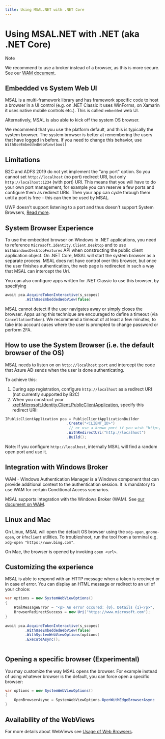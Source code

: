 ```yaml
---
title: Using MSAL.NET with .NET Core
---
```


# Using MSAL.NET with .NET (aka .NET Core)

>[!NOTE]
>We recommend to use a broker instead of a browser, as this is more secure. See our [WAM document](./wam.md).

## Embedded vs System Web UI

MSAL is a multi-framework library and has framework specific code to host a browser in a UI control (e.g. on .NET Classic it uses WinForms, on Xamarin it uses native mobile controls etc.). This is called `embedded` web UI.

Alternatively, MSAL is also able to kick off the system OS browser.

We recommend that you use the platform default, and this is typically the system browser. The system browser is better at remembering the users that have logged in before. If you need to change this behavior, use `WithUseEmbeddedWebView(bool)`

## Limitations

B2C and ADFS 2019 do not yet implement the "any port" option. So you cannot set `http://localhost` (no port) redirect URI, but only `http://localhost:1234` (with port) URI. This means that you will have to do your own port management, for example you can reserve a few ports and configure them as redirect URIs. Then your app can cycle through them until a port is free - this can then be used by MSAL.

UWP doesn't support listening to a port and thus doesn't support System Browsers, [Read more](https://github.com/AzureAD/microsoft-authentication-library-for-dotnet/wiki/MSAL.NET-uses-web-browser#uwp-does-not-use-the-system-webview).

## System Browser Experience

To use the embedded browser on Windows in .NET applications, you need to reference `Microsoft.Identity.Client.Desktop` and to use `WithWindowsDesktopFeatures` API when constructing the public client application object.
On .NET Core, MSAL will start the system browser as a separate process. MSAL does not have control over this browser, but once the user finishes authentication, the web page is redirected in such a way that MSAL can intercept the Uri. 

You can also configure apps written for .NET Classic to use this browser, by specifying

```csharp
await pca.AcquireTokenInteractive(s_scopes)
         .WithUseEmbeddedWebView(false)
```

MSAL cannot detect if the user navigates away or simply closes the browser. Apps using this technique are encouraged to define a timeout (via `CancellationToken`). We recommend a timeout of at least a few minutes, to take into account cases where the user is prompted to change password or perform 2FA.

## How to use the System Browser (i.e. the default browser of the OS)

MSAL needs to listen on on `http://localhost:port` and intercept the code that Azure AD  sends when the user is done authenticating. 

To achieve this:

1. During app registration, configure `http://localhost` as a redirect URI (not currently supported by B2C)
2. When you construct your <xref:Microsoft.Identity.Client.PublicClientApplication>, specify this redirect URI:

```csharp
IPublicClientApplication pca = PublicClientApplicationBuilder
                            .Create("<CLIENT_ID>")
                             // or use a known port if you wish "http://localhost:1234"
                            .WithRedirectUri("http://localhost")  
                            .Build();
```

Note: If you configure `http://localhost`, internally MSAL will find a random open port and use it.

## Integration with Windows Broker

WAM - Windows Authentication Manager is a Windows component that can provide additional context to the authentication session. It is mandatory to use WAM for certain Conditional Access scenarios.

MSAL supports integration with the Windows Broker (WAM). See [our document on WAM](./wam.md).

## Linux and Mac

On Linux, MSAL will open the default OS browser using the `xdg-open`, `gnome-open`, or `kfmclient` utilities. To troubleshoot, run the tool from a terminal e.g. `xdg-open "https://www.bing.com"`.

On Mac, the browser is opened by invoking `open <url>`.

## Customizing the experience

MSAL is able to respond with an HTTP message when a token is received or in case of error. You can display an HTML message or redirect to an url of your choice: 

```csharp
var options = new SystemWebViewOptions() 
{
    HtmlMessageError = "<p> An error occured: {0}. Details {1}</p>",
    BrowserRedirectSuccess = new Uri("https://www.microsoft.com"); 
}
 
await pca.AcquireTokenInteractive(s_scopes)
         .WithUseEmbeddedWebView(false)
         .WithSystemWebViewOptions(options)
         .ExecuteAsync();
                           
```

## Opening a specific browser (Experimental)

You may customize the way MSAL opens the browser. For example instead of using whatever browser is the default, you can force open a specific browser:

```csharp
var options = new SystemWebViewOptions() 
{
    OpenBrowserAsync = SystemWebViewOptions.OpenWithEdgeBrowserAsync
}
```

## Availability of the WebViews

For more details about WebViews see [Usage of Web Browsers](/azure/active-directory/develop/msal-net-web-browsers).
